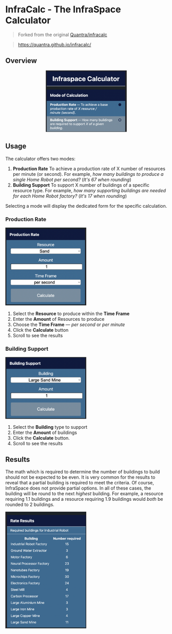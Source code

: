 # InfraCalc - The InfraSpace Calculator

> Forked from the original [Quantra/infracalc](https://github.com/Quantra/infracalc)

> https://quantra.github.io/infracalc/

## Overview
<p align="center">
  <img src="./src/assets/images/mobile-view.png" width="50%" />
</p>

## Usage

The calculator offers two modes: 

1. **Production Rate**
  To achieve a production rate of X number of resources per minute (or second). For example, _how many buildings to produce a single Home Robot per second?_ (_It's 67 when rounding_)
1. **Building Support**
  To support X number of buildings of a specific resource type.
  For example, _how many supporting buildings  are needed for each Home Robot factory?_ (_It's 17 when rounding_)

Selecting a mode will display the dedicated form for the specific calculation.

### Production Rate

<img src="./src/assets/images/production-rate-form.png" width="50%">

1. Select the **Resource** to produce within the **Time Frame** 
1. Enter the **Amount** of Resources to produce
1. Choose the **Time Frame** &mdash; _per second_ or _per minute_
1. Click the **Calculate** button
1. Scroll to see the results

### Building Support

<img src="./src/assets/images/building-support-form.png" width="50%">

1. Select the **Building** type to support
1. Enter the **Amount** of buildings
1. Click the **Calculate** button.
1. Scroll to see the results

## Results

The math which is required to determine the number of buildings to build should not be expected to be even. It is very common for the results to reveal that a partial building is required to meet the criteria. Of course, InfraSpace does not provide partial options. In all of these cases, the building will be round to the next _highest_ building. For example, a resource requiring 1.1 buildings and a resource requiring 1.9 buildings would _both_ be rounded to 2 buildings. 

<img src="./src/assets/images/results-table.png" width="50%">